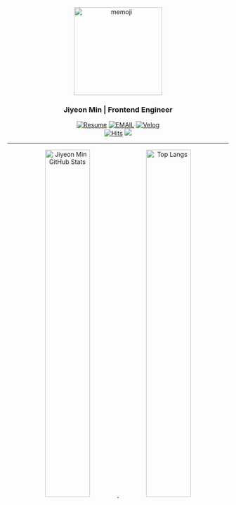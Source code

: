 
<div align="center">
  
<img src='https://user-images.githubusercontent.com/53133662/156363404-09791ba9-ddb6-4f1f-a1f8-b6ea7e739474.png' alt="memoji" width="200" >

<h3>Jiyeon Min | Frontend Engineer </h3>


[![Resume](https://img.shields.io/badge/-Resume-000000?style=flat-square&logo=Notion&logoColor=white&link=https://decisive-aftermath-f41.notion.site/Frontend-Developer-d7dec9ab61284ed082d1bf5a29f0aebf)](https://decisive-aftermath-f41.notion.site/Frontend-Developer-d7dec9ab61284ed082d1bf5a29f0aebf) [![EMAIL](https://img.shields.io/badge/-teta1dev@gmail.com-EA4335?style=flat-square&logo=Gmail&logoColor=white)]() [![Velog](https://img.shields.io/badge/-Velog-20C997?style=flat-square&logo=Velog&logoColor=white&link=https://velog.io/@ichbinmin2)](https://velog.io/@ichbinmin2) </br> [![Hits](https://hits.seeyoufarm.com/api/count/incr/badge.svg?url=https%3A%2F%2Fgithub.com%2Fichbinmin2%2Fhit-counter&count_bg=%239589D1&title_bg=%23555555&icon=&icon_color=%23E7E7E7&title=hits&edge_flat=false)](https://hits.seeyoufarm.com) ![](https://komarev.com/ghpvc/?username=JiyeonMin&color=grey) 

<hr>
<div align="center" >
  <a href="https://github.com/ichbinmin2"> 
    <img alt="Jiyeon Min GitHub Stats" width="45%" src="https://github-readme-stats.vercel.app/api?username=ichbinmin2&show_icons=true&hide_border=true" href="https://github.com/goleedev" 
    />
    <img alt="Top Langs" width="45%" src="https://github-readme-stats.vercel.app/api/top-langs/?username=ichbinmin2&layout=compact&count_private=true&&hide_border=true&icon=true" href="https://github.com/ichbinmin2" 
    />
  </a>
</div>  
 

</div>
